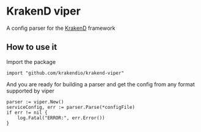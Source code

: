 # KrakenD viper

A config parser for the [KrakenD](http://krakend.io/) framework

## How to use it

Import the package

	import "github.com/krakendio/krakend-viper"

And you are ready for building a parser and get the config from any format supported by viper

	parser := viper.New()
	serviceConfig, err := parser.Parse(*configFile)
	if err != nil {
		log.Fatal("ERROR:", err.Error())
	}
